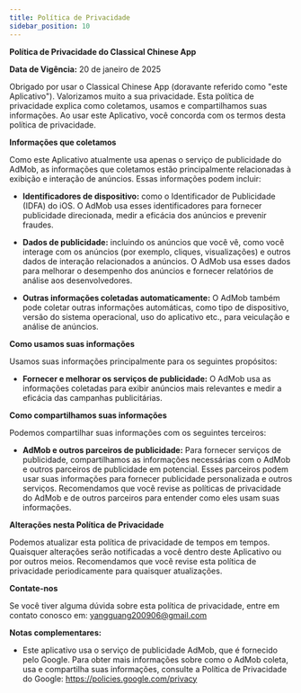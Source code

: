 ```yaml
---
title: Política de Privacidade
sidebar_position: 10
---
```


**Política de Privacidade do Classical Chinese App**

**Data de Vigência:** 20 de janeiro de 2025

Obrigado por usar o Classical Chinese App (doravante referido como "este Aplicativo"). Valorizamos muito a sua privacidade. Esta política de privacidade explica como coletamos, usamos e compartilhamos suas informações. Ao usar este Aplicativo, você concorda com os termos desta política de privacidade.

**Informações que coletamos**

Como este Aplicativo atualmente usa apenas o serviço de publicidade do AdMob, as informações que coletamos estão principalmente relacionadas à exibição e interação de anúncios. Essas informações podem incluir:

- **Identificadores de dispositivo:** como o Identificador de Publicidade (IDFA) do iOS. O AdMob usa esses identificadores para fornecer publicidade direcionada, medir a eficácia dos anúncios e prevenir fraudes.
- **Dados de publicidade:** incluindo os anúncios que você vê, como você interage com os anúncios (por exemplo, cliques, visualizações) e outros dados de interação relacionados a anúncios. O AdMob usa esses dados para melhorar o desempenho dos anúncios e fornecer relatórios de análise aos desenvolvedores.

- **Outras informações coletadas automaticamente:** O AdMob também pode coletar outras informações automáticas, como tipo de dispositivo, versão do sistema operacional, uso do aplicativo etc., para veiculação e análise de anúncios.

**Como usamos suas informações**

Usamos suas informações principalmente para os seguintes propósitos:

- **Fornecer e melhorar os serviços de publicidade:** O AdMob usa as informações coletadas para exibir anúncios mais relevantes e medir a eficácia das campanhas publicitárias.

**Como compartilhamos suas informações**

Podemos compartilhar suas informações com os seguintes terceiros:

- **AdMob e outros parceiros de publicidade:** Para fornecer serviços de publicidade, compartilhamos as informações necessárias com o AdMob e outros parceiros de publicidade em potencial. Esses parceiros podem usar suas informações para fornecer publicidade personalizada e outros serviços. Recomendamos que você revise as políticas de privacidade do AdMob e de outros parceiros para entender como eles usam suas informações.

**Alterações nesta Política de Privacidade**

Podemos atualizar esta política de privacidade de tempos em tempos. Quaisquer alterações serão notificadas a você dentro deste Aplicativo ou por outros meios. Recomendamos que você revise esta política de privacidade periodicamente para quaisquer atualizações.

**Contate-nos**

Se você tiver alguma dúvida sobre esta política de privacidade, entre em contato conosco em: yangguang200906@gmail.com

**Notas complementares:**

- Este aplicativo usa o serviço de publicidade AdMob, que é fornecido pelo Google. Para obter mais informações sobre como o AdMob coleta, usa e compartilha suas informações, consulte a Política de Privacidade do Google: https://policies.google.com/privacy
